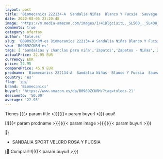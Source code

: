 ```yaml
---
layout: post
title: 'Biomecanics 222134-A  Sandalia Niñas  Blanco Y Fucsia  Sauvage   21 EU'
date: 2022-08-05 23:20:48
image: 'https://m.media-amazon.com/images/I/41DlgciuitL._SL500_._SL400_.jpg'
comments: true
category: ofertas
author: 'tole.es'
slug: 'B0989ZCKRM-es Biomecanics 222134-A Sandalia Niñas Blanco Y Fucsia...'
sku: 'B0989ZCKRM-es'
tags: [ 'Sandalias y chanclas para niña','Zapatos','Zapatos - Niñas','Zapatos y complementos','biomecanics','sandalia','🇪🇸', ]
actualPrice: 22.95 EUR
currency: EUR
price: 22.95
comparePrice: 45.9 EUR
prodname: 'Biomecanics 222134-A  Sandalia Niñas  Blanco Y Fucsia  Sauvage   21 EU'
country: 'es'
flag: '🇪🇸'
brand: 'Biomecanics'
buyurl: 'https://www.amazon.es/dp/B0989ZCKRM/?tag=tolees-21'
descuento: '50.00'
average: '22.95'
---
```


Tienes [{{< param title >}}]({{< param buyurl >}}) aqui!

[![{{< param prodname >}}]({{< param image >}})]({{< param buyurl >}})

🔎:

- SANDALIA SPORT VELCRO ROSA Y FUCSIA

[🛒 Comprar!!!]({{< param buyurl >}})
